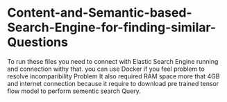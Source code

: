 # Content-and-Semantic-based-Search-Engine-for-finding-similar-Questions
To run these files you need to connect with Elastic Search Engine running and connection withy that.
you can use Docker if you feel problem to resolve incomparibility Problem
It also required RAM space more that 4GB and internet connection because it require to download pre trained tensor flow model to perform sementic search Query.
